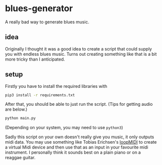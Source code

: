 # blues-generator
A really bad way to generate blues music.
## idea
Originally I thought it was a good idea to create a script that could supply you with endless blues music. Turns out creating something like that is a bit more tricky than I anticipated.
## setup
Firstly you have to install the required libraries with
```bash
pip3 install -r requirements.txt
```
After that, you should be able to just run the script. (Tips for getting audio are below.)
```bash
python main.py
```
(Depending on your system, you may need to use `python3`)

Sadly this script on your own doesn't really give you music, it only outputs midi data. You may use something like Tobias Erichsen's [loopMIDI](https://www.tobias-erichsen.de/software/loopmidi.html) to create a virtual Midi device and then use that as an input in your favourite midi instrument. I personally think it sounds best on a plain piano or on a reaggae guitar.
